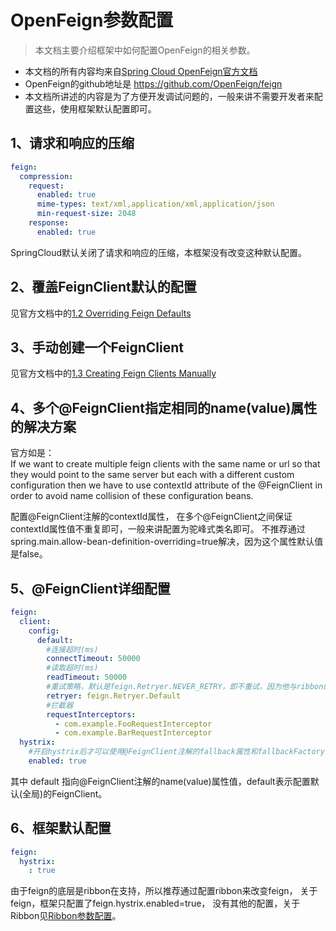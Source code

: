 # OpenFeign参数配置

> 本文档主要介绍框架中如何配置OpenFeign的相关参数。

* 本文档的所有内容均来自[Spring Cloud OpenFeign官方文档](https://cloud.spring.io/spring-cloud-openfeign/2.1.x/single/spring-cloud-openfeign.html)
* OpenFeign的github地址是 https://github.com/OpenFeign/feign
* 本文档所讲述的内容是为了方便开发调试问题的，一般来讲不需要开发者来配置这些，使用框架默认配置即可。


## 1、请求和响应的压缩
```yaml
feign:
  compression:
    request: 
      enabled: true
      mime-types: text/xml,application/xml,application/json
      min-request-size: 2048
    response:
      enabled: true
```
SpringCloud默认关闭了请求和响应的压缩，本框架没有改变这种默认配置。


## 2、覆盖FeignClient默认的配置
见官方文档中的[1.2 Overriding Feign Defaults](https://cloud.spring.io/spring-cloud-openfeign/2.1.x/single/spring-cloud-openfeign.html#spring-cloud-feign-overriding-defaults)


## 3、手动创建一个FeignClient
见官方文档中的[1.3 Creating Feign Clients Manually](https://cloud.spring.io/spring-cloud-openfeign/2.1.x/single/spring-cloud-openfeign.html#_creating_feign_clients_manually)


## 4、多个@FeignClient指定相同的name(value)属性的解决方案

官方如是：<br>
If we want to create multiple feign clients with the same name or url 
so that they would point to the same server but each with a different custom configuration 
then we have to use contextId attribute of the @FeignClient in order to avoid name collision of these configuration beans.

配置@FeignClient注解的contextId属性，
在多个@FeignClient之间保证contextId属性值不重复即可，一般来讲配置为驼峰式类名即可。
不推荐通过spring.main.allow-bean-definition-overriding=true解决，因为这个属性默认值是false。

## 5、@FeignClient详细配置
```yaml
feign:
  client:
    config:
      default:
        #连接超时(ms)
        connectTimeout: 50000
        #读取超时(ms)
        readTimeout: 50000
        #重试策略，默认是feign.Retryer.NEVER_RETRY，即不重试，因为他与ribbon的重试冲突
        retryer: feign.Retryer.Default
        #拦截器
        requestInterceptors:
          - com.example.FooRequestInterceptor
          - com.example.BarRequestInterceptor
  hystrix:
    #开启hystrix后才可以使用@FeignClient注解的fallback属性和fallbackFactory属性
    enabled: true
```
其中 default 指向@FeignClient注解的name(value)属性值，default表示配置默认(全局)的FeignClient。


## 6、框架默认配置
```yaml
feign:
  hystrix:
    : true
```
由于feign的底层是ribbon在支持，所以推荐通过配置ribbon来改变feign，
关于feign，框架只配置了feign.hystrix.enabled=true，
没有其他的配置，关于Ribbon见[Ribbon参数配置](6ribbonConf.md)。

